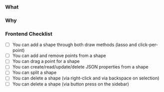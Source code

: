### What

### Why

### Frontend Checklist

- [ ] You can add a shape through both draw methods (lasso and click-per-point)
- [ ] You can add and remove points from a shape
- [ ] You can drag a point for a shape
- [ ] You can create/read/update/delete JSON properties from a shape
- [ ] You can split a shape
- [ ] You can delete a shape (via right-click and via backspace on selection)
- [ ] You can delete a shape (via button press on the sidebar)
